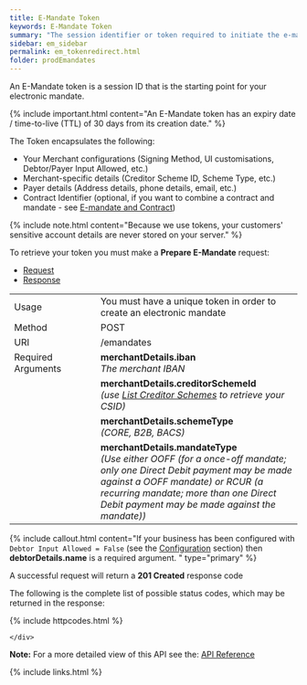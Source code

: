 ```yaml
---
title: E-Mandate Token
keywords: E-Mandate Token
summary: "The session identifier or token required to initiate the e-mandate conversation."
sidebar: em_sidebar
permalink: em_tokenredirect.html
folder: prodEmandates
---
```


An E-Mandate token is a session ID that is the starting point for your electronic mandate.

{% include important.html content="An E-Mandate token has an expiry date / time-to-live (TTL) of 30 days from its creation date." %}

The Token encapsulates the following:

* Your Merchant configurations (Signing Method, UI customisations, Debtor/Payer Input Allowed, etc.)
* Merchant-specific details (Creditor Scheme ID, Scheme Type, etc.)
* Payer details (Address details, phone details, email, etc.)
* Contract Identifier (optional, if you want to combine a contract and mandate - see <a href="#">E-mandate and Contract</a>)

{% include note.html content="Because we use tokens, your customers' sensitive account details are never stored on your server." %}

To retrieve your token you must make a <b>Prepare E-Mandate</b> request:




<ul id="profileTabs" class="nav nav-tabs">
    <li class="active"><a href="#profile" data-toggle="tab">Request</a></li>
    <li><a href="#about" data-toggle="tab">Response</a></li>
   
</ul>
  <div class="tab-content">
<div role="tabpanel" class="tab-pane active" id="profile">


  <table>
<colgroup>
<col width="30%" />
<col width="90%" />
</colgroup>

<tbody>
<tr>
<td markdown="span">Usage</td>
<td markdown="span">You must have a unique token in order to create an electronic mandate</td>
</tr>
<tr>
<td markdown="span">Method</td>
<td markdown="span"><span class="label label-info">POST </span>
</td>
</tr>
<tr>
<td markdown="span">URI</td>
<td markdown="span">/emandates
</td>
</tr>
<tr>
<td markdown="span">Required Arguments</td>
<td markdown="span"><b>merchantDetails.iban</b>
<br/><i>The merchant IBAN</i>
</td>
</tr>
<tr>
<td markdown="span"></td>
<td markdown="span"><b>merchantDetails.creditorSchemeId</b>
<br/><i>(use <a href="np_listcredscheme.html">List Creditor Schemes</a> to retrieve your CSID)</i>
</td>
</tr>
<tr>
<td markdown="span"></td>
<td markdown="span"><b>merchantDetails.schemeType</b>
<br/><i>(CORE, B2B, BACS)</i>
</td>
</tr>
<tr>
<td markdown="span"></td>
<td markdown="span"><b>merchantDetails.mandateType</b>
<br/><i>(Use either OOFF (for a once-off mandate; only one Direct Debit payment may be made against a OOFF mandate) or RCUR (a recurring mandate; more than one Direct Debit payment may be made against the mandate))</i>
</td>
</tr>
</tbody>
</table>


{% include callout.html content="If your business has been configured with ``Debtor Input Allowed = False`` (see the [Configuration](em_configuration.html) section)  then **debtorDetails.name** is a required argument. " type="primary" %} 


</div>

<div role="tabpanel" class="tab-pane" id="about">
<p>A successful request will return a <b>201 Created</b> response code</p>
<p>The following is the complete list of possible status codes, which may be returned in the response:</p>
    {% include httpcodes.html %}
    
 
    </div>


</div>



<b>Note:</b> For a more detailed view of this API see the: <a href="https://docs.nuapay.com/emandate-api/#prepare-e-mandate" target = '_blank'><i class="fa fa-cogs"></i> API Reference</a>


{% include links.html %}
